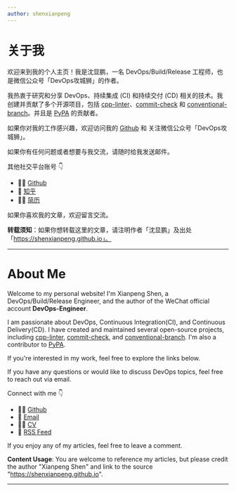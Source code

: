 ```yaml
---
author: shenxianpeng
---
```


# 关于我

欢迎来到我的个人主页！我是沈显鹏，一名 DevOps/Build/Release 工程师，也是微信公众号「DevOps攻城狮」的作者。

我热衷于研究和分享 DevOps、持续集成 (CI) 和持续交付 (CD) 相关的技术。我创建并贡献了多个开源项目，包括 [cpp-linter](https://github.com/cpp-linter)、[commit-check](https://github.com/commit-check) 和 [conventional-branch](https://github.com/conventional-branch)。并且是 [PyPA](https://github.com/pypa) 的贡献者。

如果你对我的工作感兴趣，欢迎访问我的 [Github](https://github.com/shenxianpeng) 和 关注微信公众号「DevOps攻城狮」。

如果你有任何问题或者想要与我交流，请随时给我发送邮件。

<!-- 👨🏼‍💻欢迎关注我的微信公众号「DevOps攻城狮」

![ ](index/qrcode.jpg) -->

其他社交平台账号 👇

* 👨‍💻 [Github](https://github.com/shenxianpeng)
* 🚩 [知乎](https://www.zhihu.com/people/shenxianpeng)
* 🤙🏻 [简历](https://shenxianpeng.github.io/resume-cn/)
<!-- * 🤙🏻 [领英](https://www.linkedin.com/in/xianpeng-shen/) -->

如果你喜欢我的文章，欢迎留言交流。

**转载须知**：如果你想转载这里的文章，请注明作者「沈显鹏」及出处「https://shenxianpeng.github.io」。

---

# About Me

Welcome to my personal website! I'm Xianpeng Shen, a DevOps/Build/Release Engineer, and the author of the WeChat official account **DevOps-Engineer**.

I am passionate about DevOps, Continuous Integration(CI), and Continuous Delivery(CD). I have created and maintained several open-source projects, including [cpp-linter](https://github.com/cpp-linter), [commit-check](https://github.com/commit-check), and [conventional-branch](https://github.com/conventional-branch). I'm also a contributor to [PyPA](https://github.com/pypa).

If you're interested in my work, feel free to explore the links below.

If you have any questions or would like to discuss DevOps topics, feel free to reach out via email.

Connect with me 👇

* 👨‍💻 [Github](https://github.com/shenxianpeng)
* 📧 [Email](mailto:xianpeng.shen@gmail.com)
* 🤙🏻 [CV](https://shenxianpeng.github.io/resume)
* 🚩 [RSS Feed](https://shenxianpeng.github.io/atom.xml)

If you enjoy any of my articles, feel free to leave a comment.

**Content Usage**: You are welcome to reference my articles, but please credit the author "Xianpeng Shen" and link to the source "https://shenxianpeng.github.io".

---

<!-- * 🤙🏻 [Linkedin](https://www.linkedin.com/in/xianpeng-shen/) -->

<!-- <a href="mailto:xianpeng.shen@gmail.com"><img title="Gmail" height="32" width="32" src="https://raw.githubusercontent.com/shenxianpeng/shenxianpeng/master/assets/gmail.svg"></a>
<a href="https://github.com/shenxianpeng"><img title="GitHub" height="32" width="32" src="https://raw.githubusercontent.com/shenxianpeng/shenxianpeng/master/assets/github.svg"></a>
<a href="https://www.linkedin.com/in/xianpeng-shen/"><img title="LinkedIn" height="32" width="32" src="https://raw.githubusercontent.com/shenxianpeng/shenxianpeng/master/assets/linkedin.svg"></a> -->

<!-- [![ko-fi](https://ko-fi.com/img/githubbutton_sm.svg)](https://ko-fi.com/H2H85WC9L) -->
